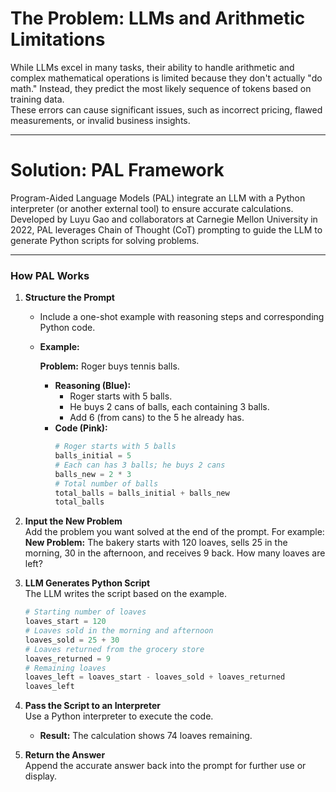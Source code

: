 # The Problem: LLMs and Arithmetic Limitations

While LLMs excel in many tasks, their ability to handle arithmetic and complex mathematical operations is limited because they don't actually "do math." Instead, they predict the most likely sequence of tokens based on training data.  
These errors can cause significant issues, such as incorrect pricing, flawed measurements, or invalid business insights.

---

# Solution: PAL Framework

Program-Aided Language Models (PAL) integrate an LLM with a Python interpreter (or another external tool) to ensure accurate calculations. Developed by Luyu Gao and collaborators at Carnegie Mellon University in 2022, PAL leverages Chain of Thought (CoT) prompting to guide the LLM to generate Python scripts for solving problems.

---

### How PAL Works

1. **Structure the Prompt**  
   - Include a one-shot example with reasoning steps and corresponding Python code.  
   - **Example:**  
     
     **Problem:** Roger buys tennis balls.  
     - **Reasoning (Blue):**  
       - Roger starts with 5 balls.  
       - He buys 2 cans of balls, each containing 3 balls.  
       - Add 6 (from cans) to the 5 he already has.  
     - **Code (Pink):**  
       ```python
       # Roger starts with 5 balls
       balls_initial = 5
       # Each can has 3 balls; he buys 2 cans
       balls_new = 2 * 3
       # Total number of balls
       total_balls = balls_initial + balls_new
       total_balls
       ```
2. **Input the New Problem**  
   Add the problem you want solved at the end of the prompt. For example:  
   **New Problem:** The bakery starts with 120 loaves, sells 25 in the morning, 30 in the afternoon, and receives 9 back. How many loaves are left?  

3. **LLM Generates Python Script**  
   The LLM writes the script based on the example.  
   ```python
   # Starting number of loaves
   loaves_start = 120
   # Loaves sold in the morning and afternoon
   loaves_sold = 25 + 30
   # Loaves returned from the grocery store
   loaves_returned = 9
   # Remaining loaves
   loaves_left = loaves_start - loaves_sold + loaves_returned
   loaves_left
   ```

4. **Pass the Script to an Interpreter**  
   Use a Python interpreter to execute the code.  
   - **Result:** The calculation shows 74 loaves remaining.

5. **Return the Answer**  
   Append the accurate answer back into the prompt for further use or display.